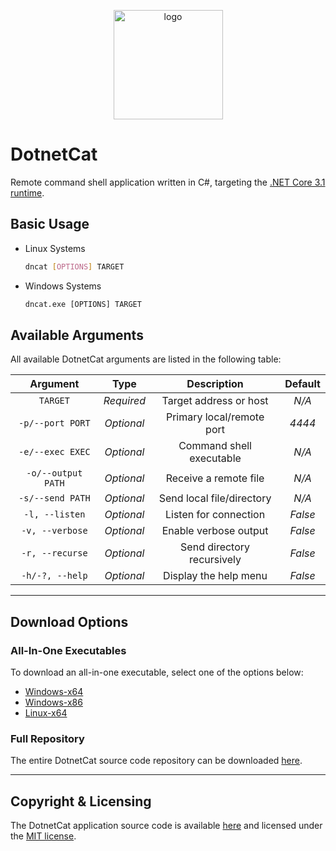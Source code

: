 <p align="center">
    <img src="DotnetCat/Resources/Icon.ico" width=175 alt="logo">
</p>

# DotnetCat

Remote command shell application written in C#,
targeting the [.NET Core 3.1 runtime](https://dotnet.microsoft.com/download/dotnet-core/current/runtime).

## Basic Usage

* Linux Systems

    ```bash
    dncat [OPTIONS] TARGET
    ```

* Windows Systems

    ```bat
    dncat.exe [OPTIONS] TARGET
    ```

## Available Arguments

All available DotnetCat arguments are listed in the following table:

| Argument           | Type       | Description                | Default |
|:------------------:|:----------:|:--------------------------:|:-------:|
| `TARGET`           | *Required* | Target address or host     | *N/A*   |
| `-p/--port PORT`   | *Optional* | Primary local/remote port  | *4444*  |
| `-e/--exec EXEC`   | *Optional* | Command shell executable   | *N/A*   |
| `-o/--output PATH` | *Optional* | Receive a remote file      | *N/A*   |
| `-s/--send PATH`   | *Optional* | Send local file/directory  | *N/A*   |
| `-l, --listen`     | *Optional* | Listen for connection      | *False* |
| `-v, --verbose`    | *Optional* | Enable verbose output      | *False* |
| `-r, --recurse`    | *Optional* | Send directory recursively | *False* |
| `-h/-?, --help`    | *Optional* | Display the help menu      | *False* |

***

## Download Options

### All-In-One Executables

To download an all-in-one executable, select one of the options below:

* [Windows-x64](https://github.com/vandavey/DotnetCat/raw/master/DotnetCat/bin/Zips/DotnetCat_Win-x64.zip)
* [Windows-x86](https://github.com/vandavey/DotnetCat/raw/master/DotnetCat/bin/Zips/DotnetCat_Win-x86.zip)
* [Linux-x64](https://github.com/vandavey/DotnetCat/raw/master/DotnetCat/bin/Zips/DotnetCat_Linux-x64.zip)

### Full Repository

The entire DotnetCat source code repository can be downloaded [here](https://github.com/vandavey/DotnetCat/archive/master.zip).

***

## Copyright & Licensing

The DotnetCat application source code is available [here](https://github.com/vandavey/DotnetCat)
and licensed under the [MIT license](LICENSE.md).

